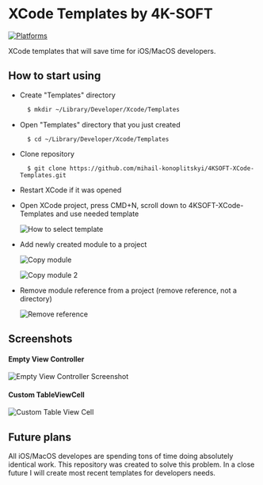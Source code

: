 # XCode Templates by 4K-SOFT

[![Platforms](https://img.shields.io/badge/Platforms-macOS_iOS-green?style=flat-square)](https://img.shields.io/badge/Platforms-macOS_iOS_tvOSgreen?style=flat-square)

XCode templates that will save time for iOS/MacOS developers.

## How to start using

- Create "Templates" directory 

  ```bash
    $ mkdir ~/Library/Developer/Xcode/Templates
  ```

- Open "Templates" directory that you just created

  ```
    $ cd ~/Library/Developer/Xcode/Templates
  ```
  
- Clone repository 

  ```
    $ git clone https://github.com/mihail-konoplitskyi/4KSOFT-XCode-Templates.git
  ```

- Restart XCode if it was opened

- Open XCode project, press CMD+N, scroll down to 4KSOFT-XCode-Templates and use needed template

  ![How to select template](https://github.com/mihail-konoplitskyi/4KSOFT-XCode-Templates/blob/main/images/select_template.png)

- Add newly created module to a project 

  ![Copy module](https://github.com/mihail-konoplitskyi/4KSOFT-XCode-Templates/blob/main/images/add_module.png)

  ![Copy module 2](https://github.com/mihail-konoplitskyi/4KSOFT-XCode-Templates/blob/main/images/add_module_2.png)

- Remove module reference from a project (remove reference, not a directory)

  ![Remove reference](https://github.com/mihail-konoplitskyi/4KSOFT-XCode-Templates/blob/main/images/remove_reference.png)
  
## Screenshots

#### Empty View Controller
  ![Empty View Controller Screenshot](https://github.com/mihail-konoplitskyi/4KSOFT-XCode-Templates/blob/main/images/EmptyViewControllerScreenshot.png)

#### Custom TableViewCell
  ![Custom Table View Cell](https://github.com/mihail-konoplitskyi/4KSOFT-XCode-Templates/blob/main/images/CustomTableViewCellScreenshot.png)


## Future plans

All iOS/MacOS developes are spending tons of time doing absolutely identical work. This repository was created to solve this problem. In a close future I will create most recent templates for developers needs. 

